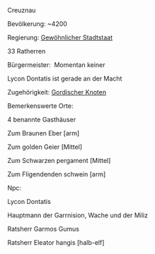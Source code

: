 Creuznau

Bevölkerung: ~4200



Regierung: [Gewöhnlicher Stadtstaat](https://docs.google.com/document/d/1OVAbhCSCkdyu-kmYiJxu5_sbhuxIUDZTLa4qA6vVRTE/edit#heading=h.sbma2cbdfhj1)

33 Ratherren



Bürgermeister:  Momentan keiner

Lycon Dontatis ist gerade an der Macht

Zugehörigkeit: [Gordischer Knoten](https://docs.google.com/document/d/1OVAbhCSCkdyu-kmYiJxu5_sbhuxIUDZTLa4qA6vVRTE/edit#heading=h.358uie219e7p)



Bemerkenswerte Orte:

4 benannte Gasthäuser

Zum Braunen Eber [arm]

Zum golden Geier [Mittel]

Zum Schwarzen pergament [Mittel]

Zum Fligendenden schwein [arm]

Npc:

Lycon Dontatis

Hauptmann der Garrnision, Wache und der Miliz



Ratsherr Garmos Gumus




Ratsherr Eleator hangis [halb-elf]